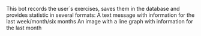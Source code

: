 This bot records the user`s exercises, saves them in the database and provides statistic in several formats:
A text message with information for the last week/month/six months 
An image with a line graph with information for the last month
